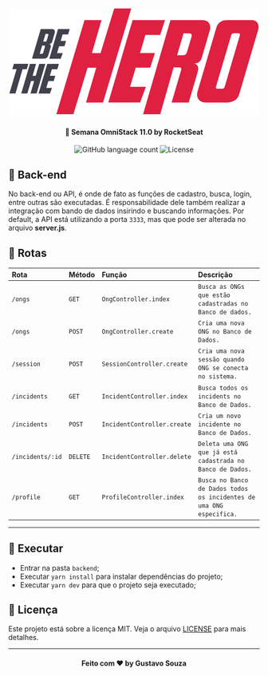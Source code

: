 <h1 align="center">
    <img alt="Be The Hero" src="../.github/logo.svg" />
</h1>

<h4 align="center">
  🚀 Semana OmniStack 11.0 by RocketSeat
</h4>

<p align="center">
  <img alt="GitHub language count" src="https://img.shields.io/github/languages/count/guuhx97/bethehero">
  <img alt="License" src="https://img.shields.io/badge/license-MIT-brightgreen">
</p>

## 📰 Back-end

No back-end ou API, é onde de fato as funções de cadastro, busca, login, entre outras são executadas. É responsabilidade dele também realizar a integração com bando de dados insirindo e buscando informações. Por default, a API está utilizando a porta `3333`, mas que pode ser alterada no arquivo **server.js**.


## 🌱 Rotas
| Rota | Método | Função | Descrição |
| :--- | :--- | :--- | :---|
| `/ongs` | `GET` | `OngController.index` | `Busca as ONGs que estão cadastradas no Banco de dados.` |
| `/ongs` | `POST` | `OngController.create` | `Cria uma nova ONG no Banco de Dados.` |
| `/session` | `POST` | `SessionController.create` | `Cria uma nova sessão quando ONG se conecta no sistema.` |
| `/incidents` | `GET` | `IncidentController.index` | `Busca todos os incidents no Banco de Dados.` |
| `/incidents` | `POST` | `IncidentController.create` | `Cria um novo incidente no Banco de Dados.` |
| `/incidents/:id` | `DELETE` | `IncidentController.delete` | `Deleta uma ONG que já está cadastrada no Banco de Dados.` |
| `/profile` | `GET` | `ProfileController.index` | `Busca no Banco de Dados todos os incidentes de uma ONG especifica.` |
-------------------------



## 🔄 Executar
- Entrar na pasta `backend`;
 - Executar `yarn install` para instalar dependências do projeto;
 - Executar `yarn dev` para que o projeto seja executado;

 ## 📝 Licença
Este projeto está sobre a licença MIT. Veja o arquivo [LICENSE](../LICENSE.md) para mais detalhes.


---
<h4 align="center">
  Feito com ❤️ by Gustavo Souza
</h4>
